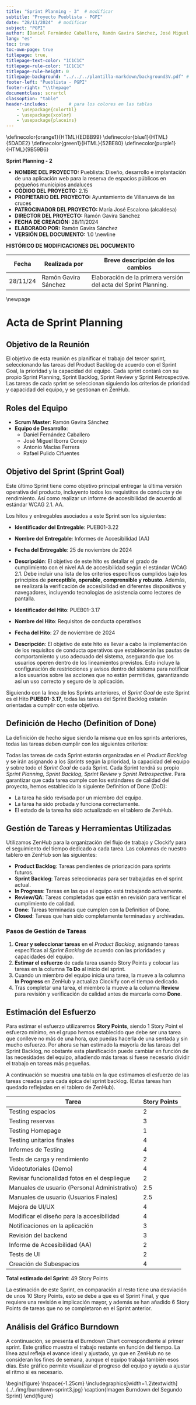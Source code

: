 ```yaml
---
title: "Sprint Planning - 3"  # modificar
subtitle: "Proyecto Pueblista - PGPI"
date: "28/11/2024"  # modificar
subject: "PGPI"
author: [Daniel Fernández Caballero, Ramón Gavira Sánchez, José Miguel Iborra Conejo, Antonio Macías Ferrera, Rafael Pulido Cifuentes]
lang: "es"
toc: true
toc-own-page: true
titlepage: true,
titlepage-text-color: "1C1C1C"
titlepage-rule-color: "1C1C1C"
titlepage-rule-height: 0
titlepage-background: "../../../plantilla-markdown/background3V.pdf" # modificar si el doc es horizontal
footer-left: "Pueblista - PGPI"
footer-right: "\\thepage"
documentclass: scrartcl
classoption: "table"        
header-includes:        # para los colores en las tablas
    - \usepackage{colortbl}
    - \usepackage{xcolor}
    - \usepackage{placeins}
---
```

\definecolor{orange1}{HTML}{EDBB99}
\definecolor{blue1}{HTML}{5DADE2}
\definecolor{green1}{HTML}{52BE80}
\definecolor{purple1}{HTML}{9B59B6}

**Sprint Planning - 2**

- **NOMBRE DEL PROYECTO:** Pueblista: Diseño, desarrollo e implantación de una aplicación web para la reserva de espacios públicos en pequeños municipios andaluces 
- **CÓDIGO DEL PROYECTO:** 2.15
- **PROPIETARIO DEL PROYECTO:** Ayuntamiento de Villanueva de las cruces
- **PATROCINADOR DEL PROYECTO:** María José Escalona (alcaldesa)
- **DIRECTOR DEL PROYECTO:** Ramón Gavira Sánchez
- **FECHA DE CREACIÓN:** 28/11/2024
- **ELABORADO POR:** Ramón Gavira Sánchez 
- **VERSIÓN DEL DOCUMENTO:** 1.0
 \newline

**HISTÓRICO DE MODIFICACIONES DEL DOCUMENTO** 

| Fecha       | Realizada por | Breve descripción de los cambios |
|-------------|---------------|----------------------------------|
|28/11/24     | Ramón Gavira Sánchez   | Elaboración de la primera versión del acta del Sprint Planning. |

\newpage

# Acta de Sprint Planning

## Objetivo de la Reunión

El objetivo de esta reunión es planificar el trabajo del tercer sprint, seleccionando las tareas del Product Backlog de acuerdo con el Sprint Goal, la prioridad y la capacidad del equipo. Cada sprint contará con su propio Sprint Planning, Sprint Backlog, Sprint Review y Sprint Retrospective. Las tareas de cada sprint se seleccionan siguiendo los criterios de prioridad y capacidad del equipo, y se gestionan en ZenHub.

## Roles del Equipo

- **Scrum Master**: Ramón Gavira Sánchez
- **Equipo de Desarrollo**:
  - Daniel Fernández Caballero
  - José Miguel Iborra Conejo
  - Antonio Macías Ferrera
  - Rafael Pulido Cifuentes

## Objetivo del Sprint (Sprint Goal)

Este último Sprint tiene como objetivo principal entregar la última versión operativa del producto, incluyento todos los requistitos de conducta y de rendimiento. Así como realizar un informe de accesibilidad de acuerdo al estándar WCAG 2.1. AA.

Los hitos y entregables asociados a este Sprint son los siguientes:

- **Identificador del Entregable**: PUEB01-3.22
- **Nombre del Entregable**: Informes de Accesibilidad (AA)
- **Fecha del Entregable**: 25 de noviembre de 2024  
- **Descripción**: El objetivo de este hito es detallar el grado de cumplimiento con el nivel AA de accesibilidad según el estándar WCAG 2.1. Debe incluir una lista de los criterios específicos cumplidos bajo los principios de **perceptible, operable, comprensible y robusto**. Además, se realizará la verificación de accesibilidad en diferentes dispositivos y navegadores, incluyendo tecnologías de asistencia como lectores de pantalla.

- **Identificador del Hito**: PUEB01-3.17
- **Nombre del Hito**: Requisitos de conducta operativos
- **Fecha del Hito**: 27 de noviembre de 2024
- **Descripción**: El objetivo de este hito es llevar a cabo la implementación de los requisitos de conducta operativos que establecerán las pautas de comportamiento y uso adecuado del sistema, asegurando que los usuarios operen dentro de los lineamientos previstos. Esto incluye la configuración de restricciones y avisos dentro del sistema para notificar a los usuarios sobre las acciones que no están permitidas, garantizando así un uso correcto y seguro de la aplicación.

Siguiendo con la línea de los Sprints anteriores, el *Sprint Goal* de este Sprint es el Hito **PUEB01-3.17**, todas las tareas del Sprint Backlog estarán orientadas a cumplir con este objetivo.


## Definición de Hecho (Definition of Done)

La definición de hecho sigue siendo la misma que en los sprints anteriores, todas las tareas deben cumplir con los siguientes criterios:

Todas las tareas de cada Sprint estarán organizadas en el *Product Backlog* y se irán asignando a los *Sprints* según la prioridad, la capacidad del equipo y sobre todo el *Sprint Goal* de cada Sprint. Cada Sprint tendrá su propio *Sprint Planning*, *Sprint Backlog*, *Sprint Review* y *Sprint Retrospective*. Para garantizar que cada tarea cumple con los estándares de calidad del proyecto, hemos establecido la siguiente Definition of Done (DoD):

- La tarea ha sido revisada por un miembro del equipo.
- La tarea ha sido probada y funciona correctamente.
- El estado de la tarea ha sido actualizado en el tablero de ZenHub.

## Gestión de Tareas y Herramientas Utilizadas

Utilizamos ZenHub para la organización del flujo de trabajo y Clockify para el seguimiento del tiempo dedicado a cada tarea. Las columnas de nuestro tablero en ZenHub son las siguientes:

- **Product Backlog**: Tareas pendientes de priorización para sprints futuros.
- **Sprint Backlog**: Tareas seleccionadas para ser trabajadas en el sprint actual.
- **In Progress**: Tareas en las que el equipo está trabajando activamente.
- **Review/QA**: Tareas completadas que están en revisión para verificar el cumplimiento de calidad.
- **Done**: Tareas terminadas que cumplen con la Definition of Done.
- **Closed**: Tareas que han sido completamente terminadas y archivadas.

### Pasos de Gestión de Tareas

1. **Crear y seleccionar tareas** en el *Product Backlog*, asignando tareas específicas al *Sprint Backlog* de acuerdo con las prioridades y capacidades del equipo.
2. **Estimar el esfuerzo** de cada tarea usando Story Points y colocar las tareas en la columna **To Do** al inicio del sprint.
3. Cuando un miembro del equipo inicia una tarea, la mueve a la columna **In Progress** en ZenHub y actualiza Clockify con el tiempo dedicado.
4. Tras completar una tarea, el miembro la mueve a la columna **Review** para revisión y verificación de calidad antes de marcarla como **Done**.

## Estimación del Esfuerzo

Para estimar el esfuerzo utilizaremos **Story Points**, siendo 1 Story Point el esfuerzo mínimo, en el grupo hemos establecido que debe ser una tarea que conlleve no más de una hora, que puedas hacerla de una sentada y sin mucho esfuerzo. Por ahora se han estimado la mayoría de las tareas del Sprint Backlog, no obstante esta planificación puede cambiar en función de las necesidades del equipo, añadiendo más tareas si fuese necesario dividir el trabajo en tareas más pequeñas.

A continuación se muestra una tabla en la que estimamos el esfuerzo de las tareas creadas para cada épica del sprint backlog. (Estas tareas han quedado reflejadas en el tablero de ZenHub).

| Tarea                                             | Story Points |
|---------------------------------------------------|--------------|
| Testing espacios                                  | 2            |
| Testing reservas                                  | 3            |
| Testing Homepage                                  | 1            |
| Testing unitarios finales                         | 4            |
| Informes de Testing                               | 4            |
| Tests de carga y rendimiento                      | 2           |
| Videotutoriales (Demo)                            | 4            |
| Revisar funcionalidad fotos en el despliegue      | 2            |
| Manuales de usuario (Personal Administrativo)            | 2.5            |
| Manuales de usuario (Usuarios Finales)            | 2.5            |
| Mejora de UI/UX                                   | 4            |
| Modificar el diseño para la accesibilidad         | 4            |
| Notificaciones en la aplicación                   | 3            |
| Revisión del backend                              | 3            |
| Informe de Accesibilidad (AA)                     | 2           |
| Tests de UI                                      | 2            |
| Creación de Subespacios                         | 4            |



**Total estimado del Sprint**: 49 Story Points

La estimación de este Sprint, en comparación al resto tiene una desviación de unos 10 Story Points, esto se debe a que es el Sprint Final, y que requiere una revisión e implicación mayor, y además se han añadido 6 Story Points de tareas que no se completaron en el Sprint anterior.

## Análisis del Gráfico Burndown

A continuación, se presenta el Burndown Chart correspondiente al primer sprint. Este gráfico muestra el trabajo restante en función del tiempo. La línea azul refleja el avance ideal y ajustado, ya que en ZenHub no se consideran los fines de semana, aunque el equipo trabaja también esos días. Este gráfico permite visualizar el progreso del equipo y ayuda a ajustar el ritmo si es necesario.

\begin{figure}
\hspace{-1.25cm}
\includegraphics[width=1.2\textwidth]{../../img/burndown-sprint3.jpg}
\caption{Imagen Burndown del Segundo Sprint}
\end{figure}